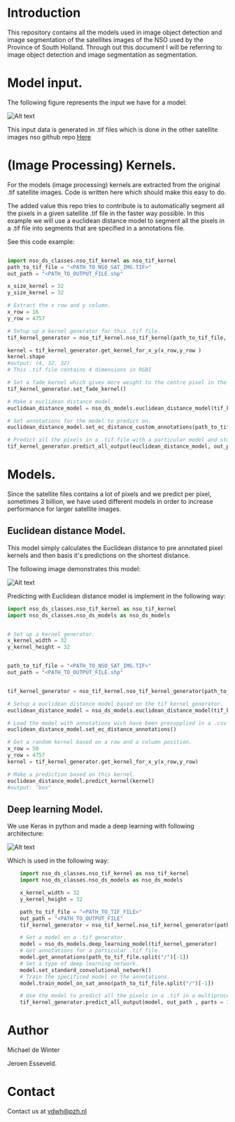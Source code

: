 # Introduction 

This repository contains all the models used in image object detection and image segmentation of the satellites images of the NSO used by the Province of South Holland.
Through out this document I will be referring to image object detection and image segmentation as segmentation.

# Model input.
 
The following figure represents the input we have for a model:

![Alt text](basic_model_input.png?raw=true "Title")


This input data is generated in .tif files which is done in the other satellite images nso github repo [Here](https://github.com/Provincie-Zuid-Holland/satellite_images_nso/)

# (Image Processing) Kernels.

For the models (image processing) kernels are extracted from the original .tif satellite images.
Code is written here which should make this easy to do.

The added value this repo tries to contribute is to automatically segment all the pixels in a given satellite .tif file in the faster way possible. In this example we will use a euclidean distance model to segment all the pixels in a .tif file into segments that are specified in a annotations file.

See this code example:

```python

import nso_ds_classes.nso_tif_kernel as nso_tif_kernel
path_to_tif_file = "<PATH_TO_NSO_SAT_IMG.TIF>"
out_path = "<PATH_TO_OUTPUT_FILE.shp"

x_size_kernel = 32
y_size_kernel = 32

# Extract the x row and y column.
x_row = 16
y_row = 4757

# Setup up a kernel generator for this .tif file.
tif_kernel_generator = nso_tif_kernel.nso_tif_kernel(path_to_tif_file, x_size_kernel, y_size_kernel)

kernel = tif_kernel_generator.get_kernel_for_x_y(x_row,y_row )
kernel.shape
#output: (4, 32, 32)
# This .tif file contains 4 dimensions in RGBI 

# Set a fade kernel which gives more weight to the centre pixel in the kernel.
tif_kernel_generator.set_fade_kernel()

# Make a euclidean distance model.
euclidean_distance_model = nso_ds_models.euclidean_distance_model(tif_kernel_generator)

# Set annotations for the model to predict on.
euclidean_distance_model.set_ec_distance_custom_annotations(path_to_tif_file.split("/")[-1], fade=True)

# Predict all the pixels in a .tif file with a particular model and stores the dissolved results in the out_path file.     
tif_kernel_generator.predict_all_output(euclidean_distance_model, out_path , parts = 3, fade=True)
```



# Models.

Since the satellite files contains a lot of pixels and we predict per pixel, sometimes 3 billion, we have used different models in order to increase performance for larger satellite images.
## Euclidean distance Model.

This model simply calculates the Euclidean distance to pre annotated pixel kernels and then basis it's predictions on the shortest distance.

The following image demonstrates this model:

![Alt text](simple_model.png?raw=true "Title")

Predicting with Euclidean distance model is implement in the following way:

```python
import nso_ds_classes.nso_tif_kernel as nso_tif_kernel
import nso_ds_classes.nso_ds_models as nso_ds_models


# Set up a kernel generator.
x_kernel_width = 32
y_kernel_height = 32


path_to_tif_file = "<PATH_TO_NSO_SAT_IMG.TIF>"
out_path = "<PATH_TO_OUTPUT_FILE.shp"


tif_kernel_generator = nso_tif_kernel.nso_tif_kernel_generator(path_to_tif_file, x_kernel_width, y_kernel_height)

# Setup a euclidean distance model based on the tif kernel generator.
euclidean_distance_model = nso_ds_models.euclidean_distance_model(tif_kernel_generator)

# Load the model with annotations wich have been presupplied in a .csv file.
euclidean_distance_model.set_ec_distance_annotations()

# Get a random kernel based on a row and a column position.
x_row = 50
y_row = 4757
kernel = tif_kernel_generator.get_kernel_for_x_y(x_row,y_row)

# Make a prediction based on this kernel.
euclidean_distance_model.predict_kernel(kernel)
#output: "bos"
```

## Deep learning Model.

We use Keras in python and made a deep learning with following architecture:

![Alt text](deep_learning_architecture.png?raw=true "Title")

Which is used in the following way:

```python
    import nso_ds_classes.nso_tif_kernel as nso_tif_kernel
    import nso_ds_classes.nso_ds_models as nso_ds_models

    x_kernel_width = 32
    y_kernel_height = 32

    path_to_tif_file = "<PATH_TO_TIF_FILE>"
    out_path = "<PATH_TO_OUTPUT_FILE"
    tif_kernel_generator = nso_tif_kernel.nso_tif_kernel_generator(path_to_tif_file, x_kernel_width , y_kernel_height)

    # Set a model on a .tif generator. 
    model = nso_ds_models.deep_learning_model(tif_kernel_generator)
    # Get annotations for a particular .tif file.
    model.get_annotations(path_to_tif_file.split("/")[-1])
    # Set a type of deep learning network.
    model.set_standard_convolutional_network()
    # Train the specificed model on the annotations.
    model.train_model_on_sat_anno(path_to_tif_file.split("/")[-1])

    # Use the model to predict all the pixels in a .tif in a multiprocessing way.    
    tif_kernel_generator.predict_all_output(model, out_path , parts = 3)

```

# Author
Michael de Winter

Jeroen Esseveld.
# Contact

Contact us at vdwh@pzh.nl


